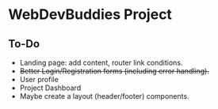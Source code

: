 # WebDevBuddies Project

## To-Do

- Landing page: add content, router link conditions.
- ~~Better Login/Registration forms (including error handling).~~
- User profile
- Project Dashboard
- Maybe create a layout (header/footer) components.
